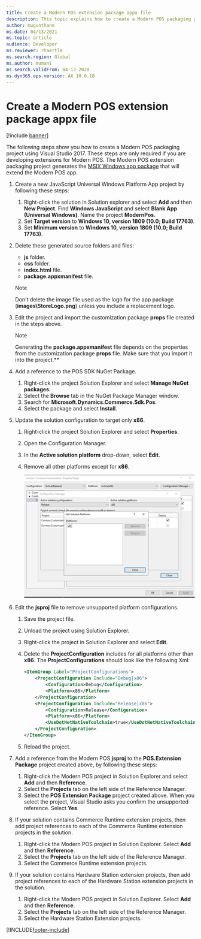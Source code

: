```yaml
---
title: Create a Modern POS extension package appx file
description: This topic explains how to create a Modern POS packaging project using Visual Studio 2017.
author: mugunthanm
ms.date: 04/13/2021
ms.topic: article
audience: Developer
ms.reviewer: rhaertle
ms.search.region: Global
ms.author: mumani
ms.search.validFrom: 04-13-2020
ms.dyn365.ops.version: AX 10.0.18
---
```


# Create a Modern POS extension package appx file

[!include [banner](../../includes/banner.md)]

The following steps show you how to create a Modern POS packaging project using Visual Studio 2017. These steps are only required if you are developing extensions for Modern POS. The Modern POS extension packaging project generates the [MSIX Windows app package](https://docs.microsoft.com/windows/msix/overview) that will extend the Modern POS app.

1. Create a new JavaScript Universal Windows Platform App project by following these steps:

    1. Right-click the solution in Solution explorer and select **Add** and then **New Project**. Find **Windows JavaScript** and select **Blank App (Universal Windows)**. Name the project **ModernPos**.
    2. Set **Target version** to **Windows 10, version 1809 (10.0; Build 17763)**.
    3. Set **Minimum version** to **Windows 10, version 1809 (10.0; Build 17763)**.

2. Delete these generated source folders and files:

    + **js** folder.
    + **css** folder.
    + **index.html** file.
    + **package.appxmanifest** file.

    > [!NOTE]
    > Don't delete the image file used as the logo for the app package (**images\\StoreLogo.png**) unless you include a replacement logo.

3. Edit the project and import the customization package **props** file created in the steps above.

    > [!NOTE]
    > Generating the **package.appxmanifest** file depends on the properties from the customization package **props** file. Make sure that you import it into the project.**

4. Add a reference to the POS SDK NuGet Package.

    1. Right-click the project Solution Explorer and select **Manage NuGet packages**.
    2. Select the **Browse** tab in the NuGet Package Manager window.
    3. Search for **Microsoft.Dynamics.Commerce.Sdk.Pos**.
    4. Select the package and select **Install**.

5. Update the solution configuration to target only **x86**.

    1. Right-click the project Solution Explorer and select **Properties**.
    2. Open the Configuration Manager.
    3. In the **Active solution platform** drop-down, select **Edit**.
    4. Remove all other platforms except for **x86**.

         ![Platform config](media/platform.png)

6. Edit the **jsproj** file to remove unsupported platform configurations.

    1. Save the project file.
    2. Unload the project using Solution Explorer.
    3. Right-click the project in Solution Explorer and select **Edit**.
    4. Delete the **ProjectConfiguration** includes for all platforms other than **x86**. The **ProjectConfigurations** should look like the following Xml:

        ```xml
        <ItemGroup Label="ProjectConfigurations">
            <ProjectConfiguration Include="Debug|x86">
                <Configuration>Debug</Configuration>
                <Platform>x86</Platform>
            </ProjectConfiguration>
            <ProjectConfiguration Include="Release|x86">
                <Configuration>Release</Configuration>
                <Platform>x86</Platform>
                <UseDotNetNativeToolchain>true</UseDotNetNativeToolchain>
            </ProjectConfiguration>
        </ItemGroup>
        ```

    5. Reload the project.

7. Add a reference from the Modern POS **jsproj** to the **POS.Extension Package** project created above, by following these steps:

    1. Right-click the Modern POS project in Solution Explorer and select **Add** and then **Reference**.
    2. Select the **Projects** tab on the left side of the Reference Manager.
    3. Select the **POS Extension Package** project created above. When you select the project, Visual Studio asks you confirm the unsupported reference. Select **Yes**.

8. If your solution contains Commerce Runtime extension projects, then add project references to each of the Commerce Runtime extension projects in the solution.

    1. Right-click the Modern POS project in Solution Explorer. Select **Add** and then **Reference**.
    2. Select the **Projects** tab on the left side of the Reference Manager.
    3. Select the Commerce Runtime extension projects.

9. If your solution contains Hardware Station extension projects, then add project references to each of the Hardware Station extension projects in the solution.

    1. Right-click the Modern POS project in Solution Explorer. Select **Add** and then **Reference**.
    2. Select the **Projects** tab on the left side of the Reference Manager.
    3. Select the Hardware Station Extension projects.

[!INCLUDE[footer-include](../../../includes/footer-banner.md)]

